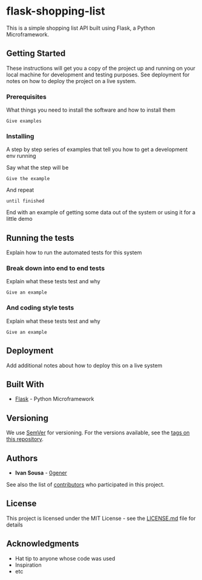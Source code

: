 # flask-shopping-list

This is a simple shopping list API built using Flask, a Python Microframework.

## Getting Started

These instructions will get you a copy of the project up and running on your local machine for development and testing purposes. See deployment for notes on how to deploy the project on a live system.

### Prerequisites

What things you need to install the software and how to install them

```
Give examples
```

### Installing

A step by step series of examples that tell you how to get a development env running

Say what the step will be

```
Give the example
```

And repeat

```
until finished
```

End with an example of getting some data out of the system or using it for a little demo

## Running the tests

Explain how to run the automated tests for this system

### Break down into end to end tests

Explain what these tests test and why

```
Give an example
```

### And coding style tests

Explain what these tests test and why

```
Give an example
```

## Deployment

Add additional notes about how to deploy this on a live system

## Built With

* [Flask](http://flask.pocoo.org/) - Python Microframework

## Versioning

We use [SemVer](http://semver.org/) for versioning. For the versions available, see the [tags on this repository](https://github.com/0gener/flask-shopping-list/tags). 

## Authors

* **Ivan Sousa** - [0gener](https://github.com/0gener)

See also the list of [contributors](https://github.com/0gener/flask-shopping-list/contributors) who participated in this project.

## License

This project is licensed under the MIT License - see the [LICENSE.md](LICENSE.md) file for details

## Acknowledgments

* Hat tip to anyone whose code was used
* Inspiration
* etc
